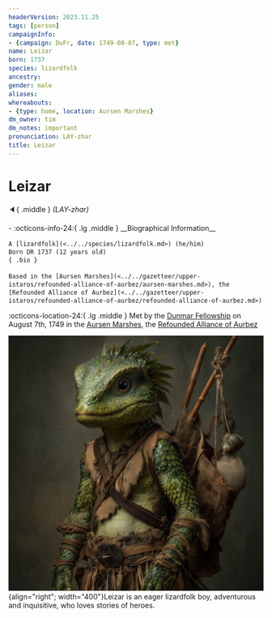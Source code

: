 ```yaml
---
headerVersion: 2023.11.25
tags: [person]
campaignInfo:
- {campaign: DuFr, date: 1749-08-07, type: met}
name: Leizar
born: 1737
species: lizardfolk
ancestry:
gender: male
aliases:
whereabouts:
- {type: home, location: Aursen Marshes}
dm_owner: tim
dm_notes: important
pronunciation: LAY-zhar
title: Leizar
---
```

# Leizar
:speaker:{ .middle } *(LAY-zhar)*  
<div class="grid cards ext-narrow-margin ext-one-column" markdown>
- :octicons-info-24:{ .lg .middle } __Biographical Information__

    A [lizardfolk](<../../species/lizardfolk.md>) (he/him)  
    Born DR 1737 (12 years old)  
    { .bio }

    Based in the [Aursen Marshes](<../../gazetteer/upper-istaros/refounded-alliance-of-aurbez/aursen-marshes.md>), the [Refounded Alliance of Aurbez](<../../gazetteer/upper-istaros/refounded-alliance-of-aurbez/refounded-alliance-of-aurbez.md>)
</div>



:octicons-location-24:{ .lg .middle } Met by the [Dunmar Fellowship](<../pcs/dunmar-fellowship/dunmar-fellowship.md>) on August 7th, 1749 in the [Aursen Marshes](<../../gazetteer/upper-istaros/refounded-alliance-of-aurbez/aursen-marshes.md>), the [Refounded Alliance of Aurbez](<../../gazetteer/upper-istaros/refounded-alliance-of-aurbez/refounded-alliance-of-aurbez.md>)  


![Leizar](../../assets/leizar.png){align="right"; width="400"}Leizar is an eager lizardfolk boy, adventurous and inquisitive, who loves stories of heroes. 




